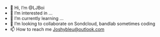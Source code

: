 - 👋 Hi, I’m @LJBoi
- 👀 I’m interested in ...
- 🌱 I’m currently learning ...
- 💞️ I’m looking to collaborate on Sondcloud, bandlab sometimes coding
- 📫 How to reach me Joshybleu@outlook.com

<!---
LJBoi/LJBoi is a ✨ special ✨ repository because its `README.md` (this file) appears on your GitHub profile.
You can click the Preview link to take a look at your changes.
--->
